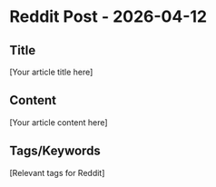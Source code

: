 # Reddit Post - 2026-04-12

## Title
[Your article title here]

## Content
[Your article content here]

## Tags/Keywords
[Relevant tags for Reddit]
